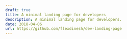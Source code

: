 ```yaml
---
draft: true
title: A minimal landing page for developers
description: A minimal landing page for developers.
date: 2018-04-06
url: https://github.com/flexdinesh/dev-landing-page
---
```

